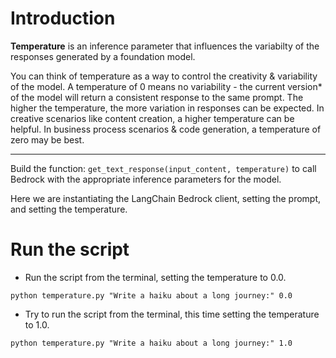 # Introduction

**Temperature** is an inference parameter that influences the variabilty of the responses generated by a foundation model.

You can think of temperature as a way to control the creativity & variability of the model. A temperature of 0 means no variability - the current version* of the model will return a consistent response to the same prompt. The higher the temperature, the more variation in responses can be expected. In creative scenarios like content creation, a higher temperature can be helpful. In business process scenarios & code generation, a temperature of zero may be best.

------------

Build the function: `get_text_response(input_content, temperature)` to call Bedrock with the appropriate inference parameters for the model.

Here we are instantiating the LangChain Bedrock client, setting the prompt, and setting the temperature.

# Run the script

- Run the script from the terminal, setting the temperature to 0.0.

`python temperature.py "Write a haiku about a long journey:" 0.0`

- Try to run the script from the terminal, this time setting the temperature to 1.0.

`python temperature.py "Write a haiku about a long journey:" 1.0`